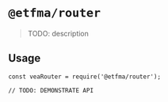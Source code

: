 # `@etfma/router`

> TODO: description

## Usage

```
const veaRouter = require('@etfma/router');

// TODO: DEMONSTRATE API
```

